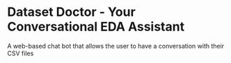 # Dataset Doctor - Your Conversational EDA Assistant
A web-based chat bot that allows the user to have a conversation with their CSV files
